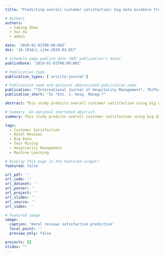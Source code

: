 ```yaml
---
title: "Predicting overall customer satisfaction: big data evidence from hotel online textual reviews (2019)"

# Authors
authors:
  - Yabing Zhao
  - Xun Xu
  - admin

date: '2019-01-01T00:00:00Z'
doi: '10.1016/j.ijhm.2018.03.017'

# Schedule page publish date (NOT publication's date).
publishDate: '2019-01-01T00:00:00Z'

# Publication type.
publication_types: ['article-journal']

# Publication name and optional abbreviated publication name.
publication: "*International Journal of Hospitality Management*, 76(Part A), pp. 111-121"
publication_short: "In *Int. J. Hosp. Manag.*"

abstract: This study predicts overall customer satisfaction using big data evidence from hotel online textual reviews. We develop machine learning models to analyze large-scale review data and predict satisfaction levels, providing insights into hospitality service quality and customer experience management. The research demonstrates the potential of big data analytics in hospitality research.

# Summary. An optional shortened abstract.
summary: This study predicts overall customer satisfaction using big data evidence from hotel online textual reviews.

tags:
  - Customer Satisfaction
  - Hotel Reviews
  - Big Data
  - Text Mining
  - Hospitality Management
  - Machine Learning

# Display this page in the Featured widget?
featured: false

url_pdf: ''
url_code: ''
url_dataset: ''
url_poster: ''
url_project: ''
url_slides: ''
url_source: ''
url_video: ''

# Featured image
image:
  caption: 'Hotel reviews satisfaction prediction'
  focal_point: ''
  preview_only: false

projects: []
slides: ""
---
```

